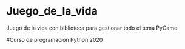 # Juego_de_la_vida
Juego de la vida con biblioteca para gestionar todo el tema PyGame. 

#Curso de programación Python 2020
